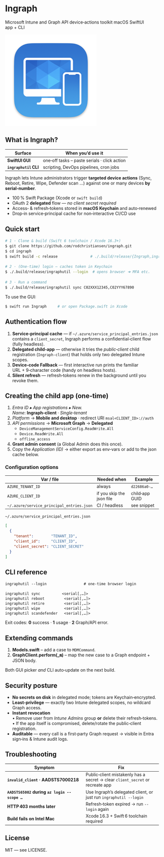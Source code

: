 # Ingraph

Microsoft Intune and Graph API device‑actions toolkit macOS SwiftUI app + CLI

<img src="/Assets.xcassets/AppIcon.appiconset/Icon-macOS-512x512@2x.png" alt="Ingraph" width="300">

## What is Ingraph?

| Surface | When you’d use it |
|---------|-------------------|
| **SwiftUI GUI** | one‑off tasks – paste serials · click action |
| **`ingraphutil` CLI** | scripting, DevOps pipelines, cron jobs |

Ingraph lets Intune administrators trigger **targeted device actions** (Sync, Reboot, Retire, Wipe, Defender scan …) against one or many devices **by serial‑number**.

* 100 % Swift Package (Xcode or `swift build`)
* OAuth 2 **delegated** flow — *no client secret required*
* Access‑ & refresh‑tokens stored in **macOS Keychain** and auto‑renewed
* Drop‑in service‑principal cache for non‑interactive CI/CD use

## Quick start

```bash
# 1 · Clone & build (Swift 6 toolchain / Xcode 16.3+)
$ git clone https://github.com/rodchristiansen/ingraph.git
$ cd ingraph
$ swift build -c release               # ./.build/release/{Ingraph,ingraphutil}

# 2 · (One‑time) login – caches token in Keychain
$ ./.build/release/ingraphutil --login  # opens browser ➜ MFA etc.

# 3 · Run a command
$ ./.build/release/ingraphutil sync C02XXX12345,C02YYY67890
```

To use the GUI:

```bash
$ swift run Ingraph     # or open Package.swift in Xcode
```

## Authentication flow

1. **Service‑principal cache** — if `~/.azure/service_principal_entries.json` contains a `client_secret`, Ingraph performs a confidential‑client flow (fully headless).
2. **Delegated child‑app** — otherwise it tries the *public‑client* child registration (`Ingraph‑client`) that holds only two delegated Intune scopes.
3. **Device‑code Fallback** — first interactive run prints the familiar URL + 9‑character code (handy on headless hosts).
4. **Silent refresh** — refresh‑tokens renew in the background until you revoke them.

## Creating the child app (one‑time)

1. *Entra ID ▸ App registrations ▸ New.*  
   *Name*: **Ingraph‑client** · *Single‑tenant*
2. *Platform* → **Mobile and desktop** · redirect URI `msal<CLIENT_ID>://auth`
3. *API permissions* → **Microsoft Graph** → **Delegated**
   * `DeviceManagementServiceConfig.ReadWrite.All`
   * `Device.ReadWrite.All`
   * `offline_access`
4. **Grant admin consent** (a Global Admin does this once).
5. Copy the *Application (ID)* → either export as env‑vars or add to the json cache below.

### Configuration options

| Var / file | Needed when | Example |
|------------|-------------|---------|
| `AZURE_TENANT_ID` | always | `d22686a0‑…` |
| `AZURE_CLIENT_ID` | if you skip the json file | child‑app GUID |
| `~/.azure/service_principal_entries.json` | CI / headless | see snippet |

`~/.azure/service_principal_entries.json`
```json
[
  {
    "tenant":        "TENANT_ID",
    "client_id":     "CLIENT_ID",
    "client_secret": "CLIENT_SECRET"
  }
]
```

## CLI reference

```text
ingraphutil --login                 # one‑time browser login

ingraphutil sync          <serial[,…]>
ingraphutil reboot         <serial[,…]>
ingraphutil retire         <serial[,…]>
ingraphutil wipe           <serial[,…]>
ingraphutil scandefender   <serial[,…]>
```
Exit codes: **0** success · **1** usage · **2** Graph/API error.

## Extending commands

1. **Models.swift** – add a case to `MDMCommand`.  
2. **GraphClient.perform(_:on:)** – map the new case to a Graph endpoint + JSON body.

Both GUI picker *and* CLI auto‑update on the next build.

## Security posture

* **No secrets on disk** in delegated mode; tokens are Keychain‑encrypted.
* **Least‑privilege** — exactly two Intune delegated scopes, no wildcard Graph access.
* **Instant revocation**  
  • Remove user from *Intune Admins* group **or** delete their refresh‑tokens.  
  • If the app itself is compromised, delete/rotate the public‑client registration.
* **Auditable** — every call is a first‑party Graph request → visible in Entra sign‑ins & Intune audit logs.

## Troubleshooting

| Symptom | Fix |
|---------|-----|
| **`invalid_client` · AADSTS7000218** | Public‑client mistakenly has a secret → clear `client_secret` or recreate app |
| **`AADSTS65002` during `az login --scope …`** | Use Ingraph’s delegated client, or just run `ingraphutil --login` |
| **HTTP 403 months later** | Refresh‑token expired → run `--login` again |
| **Build fails on Intel Mac** | Xcode 16.3 + Swift 6 toolchain required |

## License

MIT — see LICENSE.

